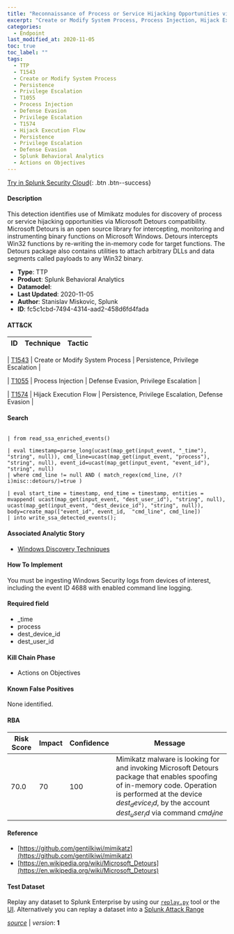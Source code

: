 ```yaml
---
title: "Reconnaissance of Process or Service Hijacking Opportunities via Mimikatz modules"
excerpt: "Create or Modify System Process, Process Injection, Hijack Execution Flow"
categories:
  - Endpoint
last_modified_at: 2020-11-05
toc: true
toc_label: ""
tags:
  - TTP
  - T1543
  - Create or Modify System Process
  - Persistence
  - Privilege Escalation
  - T1055
  - Process Injection
  - Defense Evasion
  - Privilege Escalation
  - T1574
  - Hijack Execution Flow
  - Persistence
  - Privilege Escalation
  - Defense Evasion
  - Splunk Behavioral Analytics
  - Actions on Objectives
---
```




[Try in Splunk Security Cloud](https://www.splunk.com/en_us/cyber-security.html){: .btn .btn--success}

#### Description

This detection identifies use of Mimikatz modules for discovery of process or service hijacking opportunities via Microsoft Detours compatibility. Microsoft Detours is an open source library for intercepting, monitoring and instrumenting binary functions on Microsoft Windows. Detours intercepts Win32 functions by re-writing the in-memory code for target functions. The Detours package also contains utilities to attach arbitrary DLLs and data segments called payloads to any Win32 binary.

- **Type**: TTP
- **Product**: Splunk Behavioral Analytics
- **Datamodel**: 
- **Last Updated**: 2020-11-05
- **Author**: Stanislav Miskovic, Splunk
- **ID**: fc5c1cbd-7494-4314-aad2-458d6fd4fada


#### ATT&CK

| ID          | Technique   | Tactic         |
| ----------- | ----------- |--------------- |

| [T1543](https://attack.mitre.org/techniques/T1543/) | Create or Modify System Process | Persistence, Privilege Escalation |



| [T1055](https://attack.mitre.org/techniques/T1055/) | Process Injection | Defense Evasion, Privilege Escalation |



| [T1574](https://attack.mitre.org/techniques/T1574/) | Hijack Execution Flow | Persistence, Privilege Escalation, Defense Evasion |





#### Search

```

| from read_ssa_enriched_events()

| eval timestamp=parse_long(ucast(map_get(input_event, "_time"), "string", null)), cmd_line=ucast(map_get(input_event, "process"), "string", null), event_id=ucast(map_get(input_event, "event_id"), "string", null) 
| where cmd_line != null AND ( match_regex(cmd_line, /(?i)misc::detours/)=true )

| eval start_time = timestamp, end_time = timestamp, entities = mvappend( ucast(map_get(input_event, "dest_user_id"), "string", null), ucast(map_get(input_event, "dest_device_id"), "string", null)), body=create_map(["event_id", event_id,  "cmd_line", cmd_line]) 
| into write_ssa_detected_events();
```

#### Associated Analytic Story
* [Windows Discovery Techniques](/stories/windows_discovery_techniques)


#### How To Implement
You must be ingesting Windows Security logs from devices of interest, including the event ID 4688 with enabled command line logging.

#### Required field
* _time
* process
* dest_device_id
* dest_user_id


#### Kill Chain Phase
* Actions on Objectives


#### Known False Positives
None identified.


#### RBA

| Risk Score  | Impact      | Confidence   | Message      |
| ----------- | ----------- |--------------|--------------|
| 70.0 | 70 | 100 | Mimikatz malware is looking for and invoking Microsoft Detours package that enables spoofing of in-memory code. Operation is performed at the device $dest_device_id$, by the account $dest_user_id$ via command $cmd_line$ |




#### Reference

* [https://github.com/gentilkiwi/mimikatz](https://github.com/gentilkiwi/mimikatz)
* [https://en.wikipedia.org/wiki/Microsoft_Detours](https://en.wikipedia.org/wiki/Microsoft_Detours)



#### Test Dataset
Replay any dataset to Splunk Enterprise by using our [`replay.py`](https://github.com/splunk/attack_data#using-replaypy) tool or the [UI](https://github.com/splunk/attack_data#using-ui).
Alternatively you can replay a dataset into a [Splunk Attack Range](https://github.com/splunk/attack_range#replay-dumps-into-attack-range-splunk-server)




[*source*](https://github.com/splunk/security_content/tree/develop/detections/endpoint/reconnaissance_of_process_or_service_hijacking_opportunities_via_mimikatz_modules.yml) \| *version*: **1**